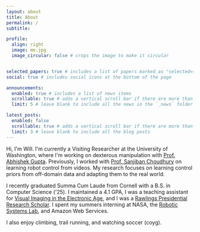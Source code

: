 ```yaml
---
layout: about
title: About
permalink: /
subtitle: 

profile:
  align: right
  image: me.jpg
  image_circular: false # crops the image to make it circular


selected_papers: true # includes a list of papers marked as "selected={true}"
social: true # includes social icons at the bottom of the page

announcements:
  enabled: true # includes a list of news items
  scrollable: true # adds a vertical scroll bar if there are more than 3 news items
  limit: 5 # leave blank to include all the news in the `_news` folder

latest_posts:
  enabled: false
  scrollable: true # adds a vertical scroll bar if there are more than 3 new posts items
  limit: 3 # leave blank to include all the blog posts
---
```


Hi, I'm Will. I'm currently a Visiting Researcher at the University of Washington, where I'm working on dexterous manipulation with [Prof. Abhishek Gupta](https://abhishekunique.github.io/). Previously, I worked with [Prof. Sanjiban Choudhury](https://sanjibanc.github.io/) on learning robot control from videos. My research focuses on learning control priors from off-domain data and adapting them to the real world.

I recently graduated Summa Cum Laude from Cornell with a B.S. in Computer Science ('25). I maintained a 4.1 GPA, I was a teaching assistant for [Visual Imaging in the Electronic Age](https://classes.cornell.edu/browse/roster/FA20/class/CS/1620), and I was a [Rawlings Presidential Research Scholar](https://scl.cornell.edu/get-involved/cornell-commitment/rawlings-cornell-presidential-research-scholars). I spent my summers interning at NASA, the [Robotic Systems Lab](https://rsl.ethz.ch/), and Amazon Web Services. 


I also enjoy climbing, trail running, and watching soccer (coyg).





